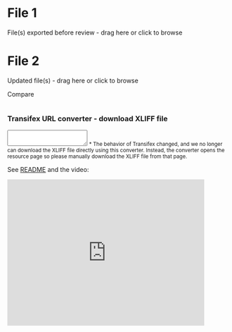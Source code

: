 <!-- Last update on Dec 9, 2021 -->
<div class="content">

  <div class="file file1">
    <h1>File 1</h1>
    <div class="drag" id="drag1" title="Supported files:&#13;&#10;- .xlf&#13;&#10;- .mqxliff&#13;&#10;- .mxliff">
      <p class="center top25" id="filename1">File(s) exported before review - drag here or click to browse</p>
      <input id="fileinput1" name="fileinput1" style="display: none;" type="file" multiple>
    </div>
  </div>

  <div class="file file2">
    <h1>File 2</h1>
    <div class="drag" id="drag2" title="Supported files:&#13;&#10;- .xlf&#13;&#10;- .mqxliff&#13;&#10;- .mxliff">
      <p class="center top25" id="filename2">Updated file(s) - drag here or click to browse</p>
      <input id="fileinput2" name="fileinput2" style="display: none;" type="file" multiple>
    </div>
  </div>

  <div class="button" id="compare">
    <p class="center top25">Compare</p>
  </div>
  <div class="message" id="message"></div>

  <div class="converter subsection">
    <h3 style="float: left;">Transifex URL converter - download XLIFF file</h3>
    <textarea class="terminal" id="terminal" spellcheck="false"></textarea>
    <small class="note">* The behavior of Transifex changed, and we no longer can download the XLIFF file directly using this converter. Instead, the converter opens the resource page so please manually download the XLIFF file from that page.</small>
  </div>

</div>

<div class="subsection">
  <p>See <a href="https://github.com/ShunSakurai/trans-diff#how-to-use" rel="noopener oreferrer" tabindex="-1" target="blank_">README</a> and the video:</p>
  <iframe width="448" height="332" src="https://www.youtube.com/embed/-zuSH3Bl_x0" frameborder="0" allow="accelerometer; autoplay; encrypted-media; gyroscope; picture-in-picture" allowfullscreen></iframe>
</div>

<script src="script.js" type="text/javascript" charset="utf-8" async defer></script>
<script src="converter.js" type="text/javascript" charset="utf-8" async defer></script>